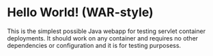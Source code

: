 Hello World! (WAR-style)
===============

This is the simplest possible Java webapp for testing servlet container deployments.  It should work on any container and requires no other dependencies or configuration and it is for testing purposess.
